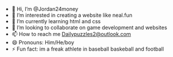 - 👋 Hi, I’m @Jordan24money
- 👀 I’m interested in creating a website like neal.fun
- 🌱 I’m currently learning html and css
- 💞️ I’m looking to collaborate on game development and websites
- 📫 How to reach me Dailypuzzles2@outlook.com
- 😄 Pronouns: Him/He/boy
- ⚡ Fun fact: im a freak athlete in baseball baskeball and football
